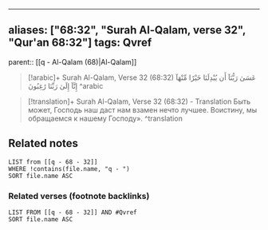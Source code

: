 
---
aliases: ["68:32", "Surah Al-Qalam, verse 32", "Qur'an 68:32"]
tags: Qvref
---

parent:: [[q - Al-Qalam (68)|Al-Qalam]]

> [!arabic]+ Surah Al-Qalam, Verse 32 (68:32)
> <span class="quran-arabic">عَسَىٰ رَبُّنَآ أَن يُبْدِلَنَا خَيْرًا مِّنْهَآ إِنَّآ إِلَىٰ رَبِّنَا رَٰغِبُونَ</span>
^arabic

> [!translation]+ Surah Al-Qalam, Verse 32 (68:32) - Translation
> Быть может, Господь наш даст нам взамен нечто лучшее. Воистину, мы обращаемся к нашему Господу».
^translation



## Related notes
```dataview
LIST from [[q - 68 - 32]]
WHERE !contains(file.name, "q - ")
SORT file.name ASC
```

### Related verses (footnote backlinks)
```dataview
LIST FROM [[q - 68 - 32]] AND #Qvref
SORT file.name ASC
```

